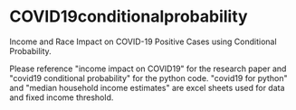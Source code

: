 # COVID19conditionalprobability
Income and Race Impact on COVID-19 Positive Cases using Conditional Probability.

Please reference "income impact on COVID19" for the research paper and "covid19 conditional probability" for the python code. "covid19 for python" and "median household income estimates" are excel sheets used for data and fixed income threshold. 
